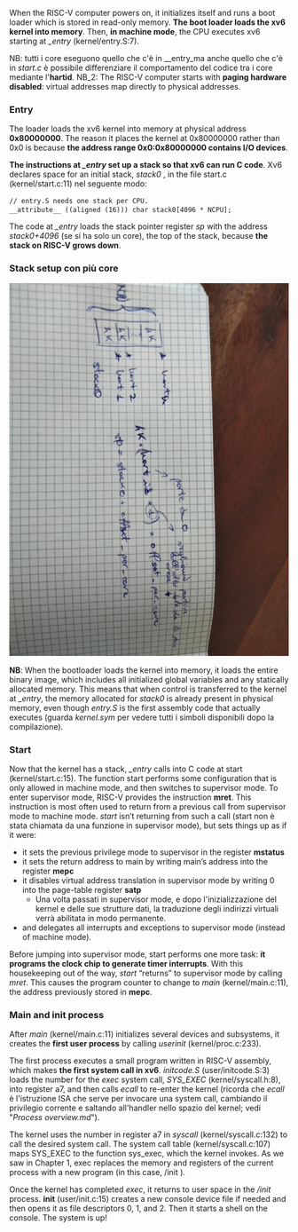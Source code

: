 When the RISC-V computer powers on, it initializes itself and runs a boot loader which is stored in read-only memory. __The boot loader loads the xv6 kernel into memory__. Then, __in machine mode__, the CPU executes xv6 starting at _\_entry_ (kernel/entry.S:7). 

NB: tutti i core eseguono quello che c'è in _\_entry_ma anche quello che c'è in _start.c_ è possibile differenziare il comportamento del codice tra i core mediante l'__hartid__.
NB_2: The RISC-V computer starts with __paging hardware disabled__: virtual addresses map directly to physical addresses.

### Entry
The loader loads the xv6 kernel into memory at physical address __0x80000000__. The reason it places the kernel at 0x80000000 rather than 0x0 is because __the address range 0x0:0x80000000 contains I/O devices__.

__The instructions at _\_entry_ set up a stack so that xv6 can run C code__. Xv6 declares space for an initial stack, _stack0_ , in the file start.c (kernel/start.c:11) nel seguente modo: 

    // entry.S needs one stack per CPU.
    __attribute__ ((aligned (16))) char stack0[4096 * NCPU];

The code at _\_entry_ loads the stack pointer register _sp_ with the address _stack0+4096_ (se si ha solo un core), the top of the stack, because __the stack on RISC-V grows down__. 

### Stack setup con più core
![alt text](immagini/stack_setup_in_entry.jpeg)

__NB__: When the bootloader loads the kernel into memory, it loads the entire binary image, which includes all initialized global variables and any statically allocated memory. This means that when control is transferred to the kernel at _\_entry_, the memory allocated for _stack0_ is already present in physical memory, even though _entry.S_ is the first assembly code that actually executes (guarda _kernel.sym_ per vedere tutti i simboli disponibili dopo la compilazione).

### Start
Now that the kernel has a stack, _\_entry_ calls into C code at start (kernel/start.c:15). The function start performs some configuration that is only allowed in machine mode, and then switches to supervisor mode. To enter supervisor mode, RISC-V provides the instruction __mret__. This instruction is most often used to return from a previous call from supervisor mode to machine mode. _start_ isn’t returning from such a call (start non è stata chiamata da una funzione in supervisor mode), but sets things up as if it were:
- it sets the previous privilege mode to supervisor in the register __mstatus__
- it sets the return address to main by writing main’s address into the register __mepc__
- it disables virtual address translation in supervisor mode by writing 0 into the page-table register __satp__
    - Una volta passati in supervisor mode, e dopo l'inizializzazione del kernel e delle sue strutture dati, la traduzione degli indirizzi virtuali verrà abilitata in modo permanente.
- and delegates all interrupts and exceptions to supervisor mode (instead of machine mode).

Before jumping into supervisor mode, start performs one more task: __it programs the clock chip to generate timer interrupts__. With this housekeeping out of the way, _start_ “returns” to supervisor mode by calling _mret_. This causes the program counter to change to _main_ (kernel/main.c:11), the address previously stored in __mepc__.

### Main and init process
After _main_ (kernel/main.c:11) initializes several devices and subsystems, it creates the __first user process__ by calling _userinit_ (kernel/proc.c:233). 

The first process executes a small program written in RISC-V assembly, which makes __the first system call in xv6__. _initcode.S_ (user/initcode.S:3) loads the number for the _exec_ system call, _SYS_EXEC_ (kernel/syscall.h:8), into register a7, and then calls _ecall_ to re-enter the kernel (ricorda che _ecall_ è l'istruzione ISA che serve per invocare una system call, cambiando il privilegio corrente e saltando all'handler nello spazio del kernel; vedi "_Process overview.md_").

The kernel uses the number in register a7 in _syscall_ (kernel/syscall.c:132) to call the desired system call. The system call table (kernel/syscall.c:107) maps SYS_EXEC to the function sys_exec, which the kernel invokes. As we saw in Chapter 1, exec replaces the memory and registers of the current process with a new program (in this case, /init ).

Once the kernel has completed _exec_, it returns to user space in the _/init_ process. __init__ (user/init.c:15) creates a new console device file if needed and then opens it as file descriptors 0, 1, and 2. Then it starts a shell on the console. The system is up!